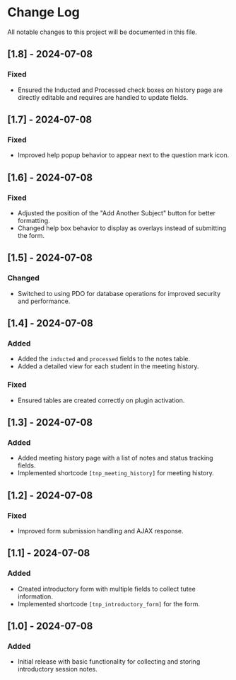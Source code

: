 # Change Log

All notable changes to this project will be documented in this file.

## [1.8] - 2024-07-08
### Fixed
- Ensured the Inducted and Processed check boxes on history page are directly editable and requires are handled to update fields.

## [1.7] - 2024-07-08
### Fixed
- Improved help popup behavior to appear next to the question mark icon.

## [1.6] - 2024-07-08
### Fixed
- Adjusted the position of the "Add Another Subject" button for better formatting.
- Changed help box behavior to display as overlays instead of submitting the form.

## [1.5] - 2024-07-08
### Changed
- Switched to using PDO for database operations for improved security and performance.

## [1.4] - 2024-07-08
### Added
- Added the `inducted` and `processed` fields to the notes table.
- Added a detailed view for each student in the meeting history.

### Fixed
- Ensured tables are created correctly on plugin activation.

## [1.3] - 2024-07-08
### Added
- Added meeting history page with a list of notes and status tracking fields.
- Implemented shortcode `[tnp_meeting_history]` for meeting history.

## [1.2] - 2024-07-08
### Fixed
- Improved form submission handling and AJAX response.

## [1.1] - 2024-07-08
### Added
- Created introductory form with multiple fields to collect tutee information.
- Implemented shortcode `[tnp_introductory_form]` for the form.

## [1.0] - 2024-07-08
### Added
- Initial release with basic functionality for collecting and storing introductory session notes.

